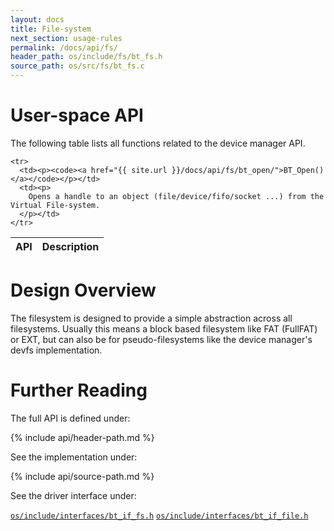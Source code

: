 ```yaml
---
layout: docs
title: File-system
next_section: usage-rules
permalink: /docs/api/fs/
header_path: os/include/fs/bt_fs.h
source_path: os/src/fs/bt_fs.c
---
```


# User-space API

The following table lists all functions related to the device manager API.

<div class="mobile-side-scroller">
<table>
  <thead>
    <tr>
      <th>API</th>
      <th>Description</th>
    </tr>
  </thead>
  <tbody>

	<tr>
      <td><p><code><a href="{{ site.url }}/docs/api/fs/bt_open/">BT_Open()</a></code></p></td>
      <td><p>
		Opens a handle to an object (file/device/fifo/socket ...) from the Virtual File-system.
      </p></td>
    </tr>

  </tbody>
</table>
</div>

# Design Overview

The filesystem is designed to provide a simple abstraction across all filesystems. Usually this means
a block based filesystem like FAT (FullFAT) or EXT, but can also be for pseudo-filesystems like the device
manager's devfs implementation.



# Further Reading

The full API is defined under:

{% include api/header-path.md %}

See the implementation under:

{% include api/source-path.md %}

See the driver interface under:

<a href="{{ site.gh-blob-url }}/os/include/interfaces/bt_if_fs.h"><code>os/include/interfaces/bt_if_fs.h</code></a>
<a href="{{ site.gh-blob-url }}/os/include/interfaces/bt_if_file.h"><code>os/include/interfaces/bt_if_file.h</code></a>
